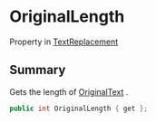 # OriginalLength

Property in [TextReplacement](./)

## Summary

Gets the length of [OriginalText](yarn.compiler.upgrader.textreplacement.originaltext.md) .

```csharp
public int OriginalLength { get };
```
